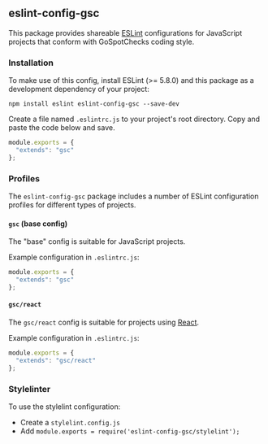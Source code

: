 ## eslint-config-gsc

This package provides shareable [ESLint](http://eslint.org/) configurations for JavaScript projects that conform with GoSpotChecks coding style.

### Installation

To make use of this config, install ESLint (>= 5.8.0) and this package as a development dependency of your project:

    npm install eslint eslint-config-gsc --save-dev

Create a file named `.eslintrc.js` to your project's root directory. Copy and paste the code below and save.

```javascript
module.exports = {
  "extends": "gsc"
};
```

### Profiles

The `eslint-config-gsc` package includes a number of ESLint configuration profiles for different types of projects.

#### `gsc` (base config)

The "base" config is suitable for JavaScript projects.

Example configuration in `.eslintrc.js`:
```javascript
module.exports = {
  "extends": "gsc"
};
```

#### `gsc/react`

The `gsc/react` config is suitable for projects using [React](https://facebook.github.io/react/).

Example configuration in `.eslintrc.js`:
```javascript
module.exports = {
  "extends": "gsc/react"
};
```

### Stylelinter

To use the stylelint configuration:
- Create a `stylelint.config.js`
- Add `module.exports = require('eslint-config-gsc/stylelint');`
